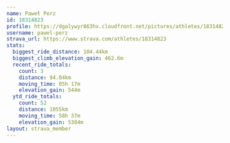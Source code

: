 ```yaml
---
name: Paweł Perz
id: 18314823
profile: https://dgalywyr863hv.cloudfront.net/pictures/athletes/18314823/5244308/1/large.jpg
username: pawel-perz
strava_url: https://www.strava.com/athletes/18314823
stats:
  biggest_ride_distance: 104.44km
  biggest_climb_elevation_gain: 462.6m
  recent_ride_totals:
    count: 3
    distance: 94.04km
    moving_time: 05h 17m
    elevation_gain: 544m
  ytd_ride_totals:
    count: 52
    distance: 1055km
    moving_time: 58h 37m
    elevation_gain: 5304m
layout: strava_member
--- 
```

